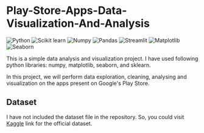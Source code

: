 # Play-Store-Apps-Data-Visualization-And-Analysis
![Python](https://img.shields.io/badge/Python-3.9.2-blueviolet)
![Scikit learn](https://img.shields.io/badge/sklearn-0.24.2-red)
![Numpy](https://img.shields.io/badge/Numpy-1.19.5-green)
![Pandas](https://img.shields.io/badge/Pandas-1.3.3-blue)
![Streamlit](https://img.shields.io/badge/Streamlit-1.1.0-red)
![Matplotlib](https://img.shields.io/badge/Matplotlib-3.3.4-white)
![Seaborn](https://img.shields.io/badge/Seaborn-0.11.1-pink)

This is a simple data analysis and visualization project. I have used following python libraries: numpy, matplotlib, seaborn, and sklearn. 

In this project, we will perform data exploration, cleaning, analysing and visualization on the apps present on Google's Play Store.

## Dataset
I have not included the dataset file in the repository. So, you could visit [Kaggle](https://www.kaggle.com/lava18/google-play-store-apps) link for the official dataset.
